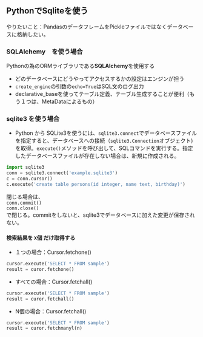 ## PythonでSqliteを使う

やりたいこと：PandasのデータフレームをPickleファイルではなくデータベースに格納したい。  


### SQLAlchemy　を使う場合
Pythonの為のORMライブラリである**SQLAlchemy**を使用する  

- どのデータベースにどうやってアクセスするかの設定はエンジンが担う
- `create_engine`の引数の`echo=True`はSQL文のログ出力
- declarative_baseを使ってテーブル定義、テーブル生成することが便利（もう１つは、MetaDataによるもの）

### sqlite3 を使う場合

- Python から SQLite3を使うには、`sqlite3.connect`でデータベースファイルを指定すると、データベースへの接続（`sqlite3.Connection`オブジェクト)を取得。`execute()`メソッドを呼び出して、SQLコマンドを実行する。指定したデータベースファイルが存在しない場合は、新規に作成される。

```python
import sqlite3
conn = sqlite3.connect('example.sqlite3')
c = conn.cursor()
c.execute('create table persons(id integer, name text, birthday)')
```

閉じる場合は、  
`conn.commit()`  
`conn.close()`   
で閉じる。commitをしないと、sqlite3でデータベースに加えた変更が保存されない。

#### 検索結果を `X`個 だけ取得する
- １つの場合：Cursor.fetchone()  
```python 
cursor.execute('SELECT * FROM sample')
result = curor.fetchone()
```
- すべての場合：Cursor.fetchall()  
```python 
cursor.execute('SELECT * FROM sample')
result = curor.fetchall()
```
- N個の場合：Cursor.fetchall()  
```python 
cursor.execute('SELECT * FROM sample')
result = curor.fetchmanyl(n)
```

